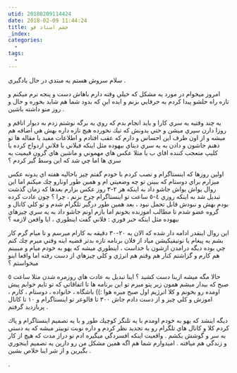 ```yaml
---
utid: 20180209114424
date: 2018-02-09 11:44:24
title: خشم استاد فو
_index:
categories:
  -
tags:
  -
---
```


سلام سروش هستم يه مبتدي در حال يادگيري .


امروز ميخوام در مورد يه مشكل كه خيلي وقته دارم باهاش دست و پنجه نرم ميكنم و تازه راه حلشو پيدا كردم يه حرفايي بزنم و ايده اينِ كه بدود شما هم شايد بخوره و حال و روز منو داشته باشين .


يه چند وقتيه يه سري كارا و بايد انجام بدم كه روي يه برگه نوشتم زدم به ديوار اتاقم و روزا دارن سپري ميشن و حتي يدونش كه تيك نخورده هيچ تازه داره بهش هي اضافه هم ميشه و از اون طرف اين احساس و دارم كه عقب افتادم و اطلاعات مفيد يا مقاله ها تو ذهنم جاشون و دادن به يه سري ديتاي بيهوده مثل اينكه فيلاني با فلاني ازدواج كرده يا كليپ متعجب كننده اقاي ب يا مثلا عكس هاي مهموني و ماشين هاي گرون قيميت يه سري ها اما چي شد كه اين وسط گير كردم ؟


اولين روزها كه اينستاگرام و نصب كردم با خودم گفتم چيز باحاليه هفته اي يدونه عكس ميزارم براي دوستام كه ببينن تو چه وضعيتي ام و همين طور اونارو چك ميكنم اما اين روال يواش يواش جاشو داد به اينكه هر ٢-٣ روز عكس بزارم بعدها كه زمان گذشت تبديل شد به اينكه روزي ٤-٥ ساعت تو اينستاگرام چرخ بزنم ، چرا ؟ چون عادت كرده بودم بهش و نبودش قابل تحمل نبود ، بعد همين طور درگير تلگرام شدم و تو كلي كانال و گروه عضو شدم تا مطالب اموزنده بخونم اما بازم اونم 
جاشو داد به يه سري چيزهاي بيهوده مثل اينكه خبر فوري :  فلاني گفت اينطوري ، ايا واقعن لازمه ؟


اين روال اينقدر ادامه دار شده كه الان يه ٢٠-٣٠ دقيقه به كارام ميرسم و تا ميام گرم كار بشم يه پيغام يا نوتيفيكيشن مياد از فلان برنامه تازه بدتر قضيه اينه وقتي ميرم چك كنم چي بوده ديگه درامدن ازشون با خداست ، اينطوري ميشه كه يهو به خودم ميام و ميبينم هم كارم و گزاشتم كنار هم وقتم هم انرژي و كلي چيزهاي از دست رفته اما واقعا اينو ميخواستم ؟


حالا مگه ميشه ازينا دست كشيد ؟ اينا تبديل به عادت هاي روزمره شدن مثلا ساعت ٥ صبح كه بيدار ميشم همون زير پتو ميرم تو اين برنامه ها تا اتفاقاتي كه تو تايم خوابم پيش اومده رو بخونم و كلا انرژيم اول صبح ميره هوا :))
باشگاه ، خانواده ، دوستام ، كارم ، اموزش و كلي چيز و از دست دادم جاش ٣٠٠ تا فالوعر تو اينستاگرام  و ١٠ تا كانال پربازديد گرفتم .


ديگه اينشد كه يهو به خودم اومدم با يه تلنگر كوچيك طور و با يه تصميم اينستاگرام و پاك كردم كلا و كانال هاي تلگرام رو يه تجديد نظر كردم و داره نوبت توييتر ميشه كه يه دستي به سر و گوشش بكشم .
واقعيت اينكه افسردگي ميگيره ادم تو دراز مدت كه هيچ از كار و زندگي هم ميافته .
اميدوارم شما هم اگه همين مشكل من رو دارين يه تصميم اينجوري بگيرين و از شر اينا خلاص بشين .

.
